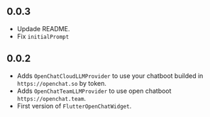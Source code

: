 ## 0.0.3

* Updade README.
* Fix `initialPrompt`


## 0.0.2

* Adds `OpenChatCloudLLMProvider` to use your chatboot builded in `https://openchat.so` by token.
* Adds `OpenChatTeamLLMProvider` to use open chatboot `https://openchat.team`.
* First version of `FlutterOpenChatWidget`.
